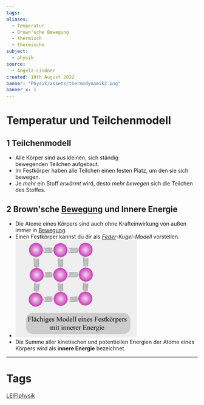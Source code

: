 ```yaml
---
tags: 
aliases:
  - Temperatur
  - Brown'sche Bewegung
  - thermisch
  - thermische
subject:
  - physik
source:
  - Angela Lindner
created: 18th August 2022
banner: "Physik/assets/thermodynamik2.png"
banner_x: 1
---
```


# Temperatur und Teilchenmodell

## 1 Teilchenmodell

 - Alle Körper sind aus kleinen, sich ständig bewegenden Teilchen aufgebaut.
 - Im Festkörper haben alle Teilchen einen festen Platz, um den sie sich bewegen.
 - Je *mehr* ein Stoff *erwärmt* wird, desto *mehr* *bewegen* sich die Teilchen des Stoffes.

## 2 Brown'sche [Bewegung](Kinematik.md) und Innere Energie

- Die Atome eines Körpers sind auch ohne Krafteinwirkung von außen immer in [Bewegung](Kinematik.md).
- Einen Festkörper kannst du dir als *[Feder](Federkraft.md)-Kugel-Modell* vorstellen.
- ![braunschebewegung](assets/braunschebewegung.png)
- Die Summe aller kinetischen und potentiellen Energien der Atome eines Körpers wird als **innere Energie** bezeichnet.

---

# Tags

[LEIFIphysik](https://www.leifiphysik.de/waermelehre/temperatur-und-teilchenmodell)
